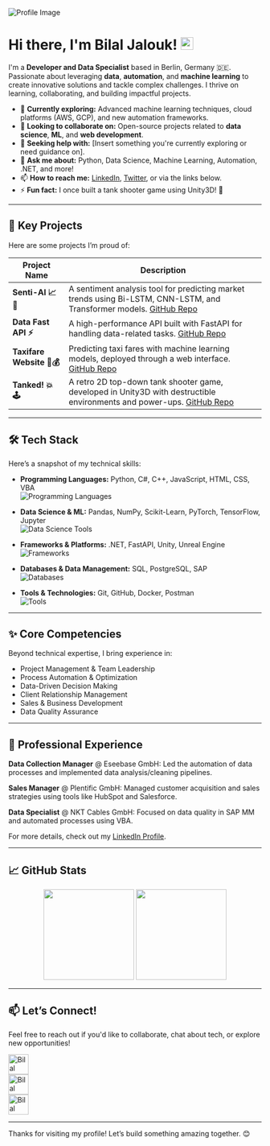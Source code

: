 ![Profile Image](https://github.com/bilaljalook.png?size=200)

# Hi there, I'm Bilal Jalouk! <img src="https://media.giphy.com/media/hvRJCLFzcasrR4ia7z/giphy.gif" width="25px">

I'm a **Developer and Data Specialist** based in Berlin, Germany 🇩🇪. Passionate about leveraging **data**, **automation**, and **machine learning** to create innovative solutions and tackle complex challenges. I thrive on learning, collaborating, and building impactful projects.

- 🌱 **Currently exploring:** Advanced machine learning techniques, cloud platforms (AWS, GCP), and new automation frameworks.
- 👯 **Looking to collaborate on:** Open-source projects related to **data science**, **ML**, and **web development**.
- 🤔 **Seeking help with:** [Insert something you're currently exploring or need guidance on].
- 💬 **Ask me about:** Python, Data Science, Machine Learning, Automation, .NET, and more!
- 📫 **How to reach me:** [LinkedIn](https://www.linkedin.com/in/bill-jalouk-637750139/), [Twitter](https://twitter.com/bilaljalook), or via the links below.
- ⚡ **Fun fact:** I once built a tank shooter game using Unity3D! 🚀

---

## 🚀 Key Projects

Here are some projects I’m proud of:

| Project Name | Description |
|--------------|-------------|
| **Senti-Al 📈🤖** | A sentiment analysis tool for predicting market trends using Bi-LSTM, CNN-LSTM, and Transformer models. [GitHub Repo](https://github.com/bilaljalook/senti_ai) |
| **Data Fast API ⚡️** | A high-performance API built with FastAPI for handling data-related tasks. [GitHub Repo](https://github.com/bilaljalook/data-fast-api) |
| **Taxifare Website 🚕💰** | Predicting taxi fares with machine learning models, deployed through a web interface. [GitHub Repo](https://github.com/bilaljalook/taxifare-website) |
| **Tanked! 💥🕹️** | A retro 2D top-down tank shooter game, developed in Unity3D with destructible environments and power-ups. [GitHub Repo](https://github.com/bilaljalook/tanked) |

---

## 🛠️ Tech Stack

Here’s a snapshot of my technical skills:

- **Programming Languages:** Python, C#, C++, JavaScript, HTML, CSS, VBA  
  <img src="https://skillicons.dev/icons?i=python,cs,cpp,js,html,css,vba&perline=7" alt="Programming Languages"/>
  
- **Data Science & ML:** Pandas, NumPy, Scikit-Learn, PyTorch, TensorFlow, Jupyter  
  <img src="https://skillicons.dev/icons?i=pandas,numpy,sklearn,pytorch,tensorflow,jupyter&perline=6" alt="Data Science Tools"/>
  
- **Frameworks & Platforms:** .NET, FastAPI, Unity, Unreal Engine  
  <img src="https://skillicons.dev/icons?i=dotnet,fastapi,unity,unreal&perline=4" alt="Frameworks"/>
  
- **Databases & Data Management:** SQL, PostgreSQL, SAP  
  <img src="https://skillicons.dev/icons?i=sql,postgres,sap&perline=3" alt="Databases"/>
  
- **Tools & Technologies:** Git, GitHub, Docker, Postman  
  <img src="https://skillicons.dev/icons?i=git,github,docker,postman&perline=4" alt="Tools"/>

---

## ✨ Core Competencies

Beyond technical expertise, I bring experience in:

- Project Management & Team Leadership
- Process Automation & Optimization
- Data-Driven Decision Making
- Client Relationship Management
- Sales & Business Development
- Data Quality Assurance

---

## 💼 Professional Experience

**Data Collection Manager** @ Eseebase GmbH: Led the automation of data processes and implemented data analysis/cleaning pipelines.

**Sales Manager** @ Plentific GmbH: Managed customer acquisition and sales strategies using tools like HubSpot and Salesforce.

**Data Specialist** @ NKT Cables GmbH: Focused on data quality in SAP MM and automated processes using VBA.

For more details, check out my [LinkedIn Profile](https://www.linkedin.com/in/bill-jalouk-637750139/).

---

## 📈 GitHub Stats

<p align="center">
  <img height="180em" src="https://github-readme-stats.vercel.app/api?username=bilaljalook&show_icons=true&theme=radical&include_all_commits=true&count_private=true"/>
  <img height="180em" src="https://github-readme-stats.vercel.app/api/top-langs/?username=bilaljalook&layout=compact&langs_count=8&theme=radical"/>
</p>

---

## 📫 Let’s Connect!

Feel free to reach out if you'd like to collaborate, chat about tech, or explore new opportunities!

<a href="https://github.com/bilaljalook" target="_blank"><img align="center" src="https://skillicons.dev/icons?i=github" alt="Bilal Jalouk GitHub" height="40" width="40" /></a>  
<a href="https://www.linkedin.com/in/bill-jalouk-637750139/" target="_blank"><img align="center" src="https://skillicons.dev/icons?i=linkedin" alt="Bilal Jalouk LinkedIn" height="40" width="40" /></a>  
<a href="https://twitter.com/bilaljalook" target="_blank"><img align="center" src="https://skillicons.dev/icons?i=twitter" alt="Bilal Jalouk Twitter" height="40" width="40" /></a>

---

Thanks for visiting my profile! Let’s build something amazing together. 😊
